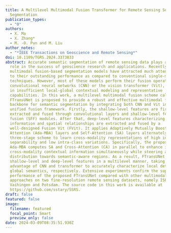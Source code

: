 ```yaml
---
title: A Multilevel Multimodal Fusion Transformer for Remote Sensing Semantic
  Segmentation
publication_types:
  - "0"
authors:
  - X. Ma
  - X. Zhang*
  - M. -O. Pun and M. Liu
author_notes:
  - "*IEEE Transactions on Geoscience and Remote Sensing*"
doi: 10.1109/TGRS.2024.3373033
abstract: Accurate semantic segmentation of remote sensing data plays a crucial
  role in the success of geoscience research and applications. Recently,
  multimodal fusion-based segmentation models have attracted much attention due
  to their outstanding performance as compared to conventional single-modal
  techniques. However, most of these models perform their fusion operation using
  convolutional neural networks (CNN) or the vision transformer (Vit), resulting
  in insufficient local-global contextual modeling and representative
  capabilities. In this work, a multilevel multimodal fusion scheme called
  FTransUNet is proposed to provide a robust and effective multimodal fusion
  backbone for semantic segmentation by integrating both CNN and Vit into one
  unified fusion framework. Firstly, the shallow-level features are first
  extracted and fused through convolutional layers and shallow-level feature
  fusion (SFF) modules. After that, deep-level features characterizing semantic
  information and spatial relationships are extracted and fused by a
  well-designed Fusion Vit (FVit). It applies Adaptively Mutually Boosted
  Attention (Ada-MBA) layers and Self-Attention (SA) layers alternately in a
  three-stage scheme to learn cross-modality representations of high inter-class
  separability and low intra-class variations. Specifically, the proposed
  Ada-MBA computes SA and Cross-Attention (CA) in parallel to enhance intra- and
  cross-modality contextual information simultaneously while steering attention
  distribution towards semantic-aware regions. As a result, FTransUNet can fuse
  shallow-level and deep-level features in a multilevel manner, taking full
  advantage of CNN and transformer to accurately characterize local details and
  global semantics, respectively. Extensive experiments confirm the superior
  performance of the proposed FTransUNet compared with other multimodal fusion
  approaches on two fine-resolution remote sensing datasets, namely ISPRS
  Vaihingen and Potsdam. The source code in this work is available at
  https://github.com/sstary/SSRS.
draft: false
featured: false
image:
  filename: featured
  focal_point: Smart
  preview_only: false
date: 2024-03-09T08:35:51.930Z
---
```

